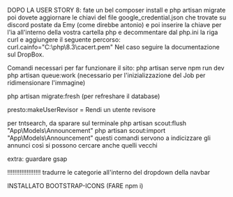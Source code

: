 DOPO LA USER STORY 8: fate un bel composer install e php artisan migrate poi dovete aggiornare le chiavi del file google_credential.json che trovate su discord postate da Emy (come direbbe antonio) e poi inserire la chiave per l'ia all'interno della vostra cartella php e decommentare dal php.ini la riga curl e aggiungere il seguente percorso:
curl.cainfo="C:\php\8.3\cacert.pem"
Nel caso seguire la documentazione sul DropBox.

Comandi necessari per far funzionare il sito:
php artisan serve
npm run dev
php artisan queue:work (necessario per l'inizializzazione del Job per ridimensionare l'immagine)

php artisan migrate:fresh (per refreshare il database)

presto:makeUserRevisor = Rendi un utente revisore


per tntsearch, da sparare sul terminale
php artisan scout:flush "App\Models\Announcement"
php artisan scout:import "App\Models\Announcement"
questi comandi servono a indicizzare gli annunci così si possono cercare anche quelli vecchi

extra:
guardare gsap

!!!!!!!!!!!!!!!!!!!
tradurre le categorie all'interno del dropdown della navbar

INSTALLATO BOOTSTRAP-ICONS (FARE npm i)
